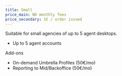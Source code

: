 ```yaml
---
title: Small
price_main: NO monthly fees
price_secondary: 1€ / order issued
---
```

Suitable for small agencies of up to 5 agent desktops.

* Up to 5 agent accounts

Add-ons

* On-demand Umbrella Profiles (50€/mo)
* Reporting to Mid/Backoffice (50€/mo)

